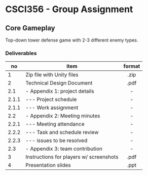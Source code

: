 # CSCI356 - Group Assignment

## Core Gameplay
Top-down tower defense game with 2-3 different enemy types.

### Deliverables
| no | item | format |
| --- | --- | :------: |
| 1 | Zip file with Unity files | .zip |
| 2 | Technical Design Document | .pdf |
| 2.1 | - Appendix 1: project details | - |
| 2.1.1 | --- Project schedule| - |
| 2.1.1 | --- Work assignment | - |
| 2.2 | - Appendix 2: Meeting minutes | - |
| 2.2.1 | --- Meeting attendance | - |
| 2.2.2 | --- Task and schedule review | - |
| 2.2.3 | --- issues to be resolved | - |
| 2.3 | - Appendix 3: team contribution | - |
| 3 | Instructions for players w/ screenshots | .pdf |
| 4 | Presentation slides | .ppt |